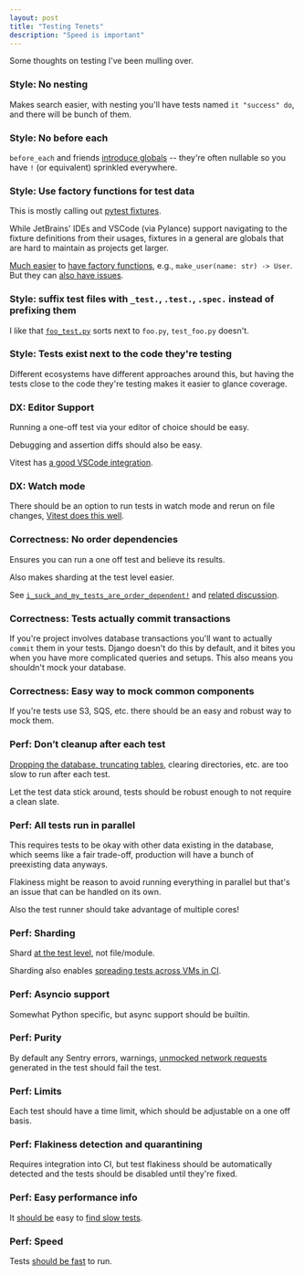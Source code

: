 ```yaml
---
layout: post
title: "Testing Tenets"
description: "Speed is important"
---
```


Some thoughts on testing I've been mulling over.

### Style: No nesting

Makes search easier, with nesting you'll have tests named `it "success" do`, and there will be bunch of them.

### Style: No before each

`before_each` and friends [introduce globals](https://kentcdodds.com/blog/avoid-nesting-when-youre-testing) -- they're often nullable so you have `!` (or equivalent) sprinkled everywhere.

### Style: Use factory functions for test data

This is mostly calling out [pytest fixtures](https://docs.pytest.org/en/8.2.x/explanation/fixtures.html).

While JetBrains' IDEs and VSCode (via Pylance) support navigating to the fixture definitions from their usages, fixtures in a general are globals that are hard to maintain as projects get larger.

[Much easier](https://www.youtube.com/watch?v=ickNQcNXiS4&t=985s) to [have factory functions](https://lukeplant.me.uk/blog/posts/test-factory-functions-in-django/), e.g., `make_user(name: str) -> User`. But they can [also have issues](https://brandur.org/t-parallel#deadlocks).

### Style: suffix test files with `_test.`, `.test.`, `.spec.` instead of prefixing them

I like that [`foo_test.py`](https://docs.pytest.org/en/7.1.x/explanation/goodpractices.html#conventions-for-python-test-discovery) sorts next to `foo.py`, `test_foo.py` doesn't.

### Style: Tests exist next to the code they're testing

Different ecosystems have different approaches around this, but having the tests close to the code they're testing makes it easier to glance coverage.

### DX: Editor Support

Running a one-off test via your editor of choice should be easy.

Debugging and assertion diffs should also be easy.

Vitest has [a good VSCode integration](https://github.com/vitest-dev/vscode).

### DX: Watch mode

There should be an option to run tests in watch mode and rerun on file changes, [Vitest does this well](https://vitest.dev/guide/features#watch-mode).

### Correctness: No order dependencies

Ensures you can run a one off test and believe its results.

Also makes sharding at the test level easier.

See [`i_suck_and_my_tests_are_order_dependent!`](https://www.rubydoc.info/gems/minitest/Minitest%2FTest.i_suck_and_my_tests_are_order_dependent!) and [related discussion](https://news.ycombinator.com/item?id=34826813).

### Correctness: Tests actually commit transactions

If you're project involves database transactions you'll want to actually `commit` them in your tests. Django doesn't do this by default, and it bites you when you have more complicated queries and setups. This also means you shouldn't mock your database.

### Correctness: Easy way to mock common components

If you're tests use S3, SQS, etc. there should be an easy and robust way to mock them.

### Perf: Don’t cleanup after each test

[Dropping the database, truncating tables](https://conroy.org/per-test-database-isolation-in-postgres), clearing directories, etc. are too slow to run after each test.

Let the test data stick around, tests should be robust enough to not require a clean slate.

### Perf: All tests run in parallel

This requires tests to be okay with other data existing in the database, which seems like a fair trade-off, production will have a bunch of preexisting data anyways.

Flakiness might be reason to avoid running everything in parallel but that's an issue that can be handled on its own.

Also the test runner should take advantage of multiple cores!

### Perf: Sharding

Shard [at the test level](https://github.com/microsoft/playwright/issues/21497#issuecomment-1472355750), not file/module.

Sharding also enables [spreading tests across VMs in CI](https://www.edgedb.com/blog/how-we-sharded-our-test-suite-for-10x-faster-runs-on-github-actions).

### Perf: Asyncio support

Somewhat Python specific, but async support should be builtin.

### Perf: Purity

By default any Sentry errors, warnings, [unmocked network requests](https://laravel.com/docs/9.x/http-client#preventing-stray-requests) generated in the test should fail the test.

### Perf: Limits

Each test should have a time limit, which should be adjustable on a one off basis.

### Perf: Flakiness detection and quarantining

Requires integration into CI, but test flakiness should be automatically detected and the tests should be disabled until they're fixed.

### Perf: Easy performance info

It [should be](https://www.honeycomb.io/blog/why-are-tests-slow) easy to [find slow tests](https://blog.sentry.io/instrumenting-our-frontend-test-suite-and-fixing-what-we-found/).

### Perf: Speed

Tests [should be fast](https://brandur.org/nanoglyphs/029-path-of-madness) to run.

